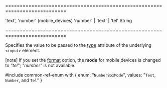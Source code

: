 ===========================================================================
<!--default-->'text', 'number' (mobile_devices)<!--/default-->
<!--acceptValues-->'number' | 'text' | 'tel'<!--/acceptValues-->
<!--type-->String<!--/type-->
===========================================================================

<!--shortDescription-->
Specifies the value to be passed to the [type](http://www.w3schools.com/tags/att_input_type.asp) attribute of the underlying `<input>` element.
<!--/shortDescription-->

<!--fullDescription-->
[note] If you set the [format](/Documentation/ApiReference/UI_Widgets/dxNumberBox/Configuration/#format) option, the **mode** for mobile devices is changed to *"tel"*; *"number"* is not available.

#include common-ref-enum with {
    enum: "`NumberBoxMode`",
    values: "`Text`, `Number`, and `Tel`"
}
<!--/fullDescription-->